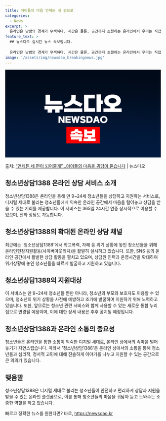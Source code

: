 ```yaml
---
title: 아이들의 마음 언제든 네 편으로
categories:
  - News
excerpt: >
  온라인은 낮밤의 경계가 무색하다. 시간은 물론, 공간까지 초월하는 온라인에서 우리는 직접 마주했을 때보다 오…
feature_text: >
  ## 뉴스다오 실시간 뉴스 속보입니다.

  온라인은 낮밤의 경계가 무색하다. 시간은 물론, 공간까지 초월하는 온라인에서 우리는 직접 마주했을 때보다 오…
image: '/assets/img/newsdao_breakingnews.jpg'
---
```


![뉴스다오 속보](/assets/img/newsdao_breakingnews.jpg)

<p>출처: <a href="https://newsdao.kr/2968" rel="dofollow">“언제든 네 편이 되어줄게”…아이들의 마음을 귀담아 듣습니다</a> | 뉴스다오</p>

<h2 data-ke-size="size26">청소년상담1388 온라인 상담 서비스 소개</h2>
<p data-ke-size="size16">청소년상담1388은 온라인을 통해 만 9~24세 청소년들을 상담하고 지원하는 서비스로, 디지털 세대로 불리는 청소년들에게 익숙한 온라인 공간에서 마음을 털어놓고 상담을 받을 수 있는 기회를 제공합니다. 이 서비스는 365일 24시간 연중 상시적으로 이용할 수 있으며, 전화 상담도 가능합니다.</p>

<h2 data-ke-size="size26">청소년상담1388의 확대된 온라인 상담 채널</h2>
<p data-ke-size="size16">최근에는 '청소년상담1388'에서 학교폭력, 자해 등 위기 상황에 놓인 청소년들을 위해 온라인현장지원활동(사이버아웃리치)을 활발히 실시하고 있습니다. 또한, SNS 등의 온라인 공간에서 활발한 상담 활동을 펼치고 있으며, 상담원 인력과 운영시간을 확대하여 위기상황에 놓인 청소년들을 빠르게 발굴하고 지원하고 있습니다.</p>

<h2 data-ke-size="size26">청소년상담1388의 지원대상</h2>
<p data-ke-size="size16">이 서비스는 만 9~24세 청소년들 뿐만 아니라, 청소년의 부모와 보호자도 이용할 수 있으며, 청소년의 위기 상황을 사전에 예방하고 조기에 발굴하여 지원하기 위해 노력하고 있습니다. 또한, 앞으로는 청소년 관련 서비스와 함께 사용할 수 있는 새로운 통합 누리집으로 변경될 예정이며, 이에 대한 상세 내용은 추후 공지될 예정입니다.</p>

<h2 data-ke-size="size26">청소년상담1388과 온라인 소통의 중요성</h2>
<p data-ke-size="size16">청소년들은 온라인을 통한 소통이 익숙한 디지털 세대로, 온라인 상에서의 속마음 털어놓기가 자연스럽습니다. 따라서 '청소년상담1388'은 온라인 상에서의 소통을 통해 청소년들과 심리적, 정서적 고민에 대해 진솔하게 이야기를 나누고 지원할 수 있는 공간으로 큰 의의가 있습니다.</p>

<h2 data-ke-size="size26">맺음말</h2>
<p data-ke-size="size16">청소년상담1388은 디지털 세대로 불리는 청소년들이 안전하고 편리하게 상담과 지원을 받을 수 있는 온라인 플랫폼으로, 이를 통해 청소년들의 마음을 귀담아 듣고 도와주는 소중한 역할을 하고 있습니다.</p>
 

빠르고 정확한 뉴스를 원한다면? 바로, <a href="https://newsdao.kr" rel="dofollow">https://newsdao.kr</a>


    
